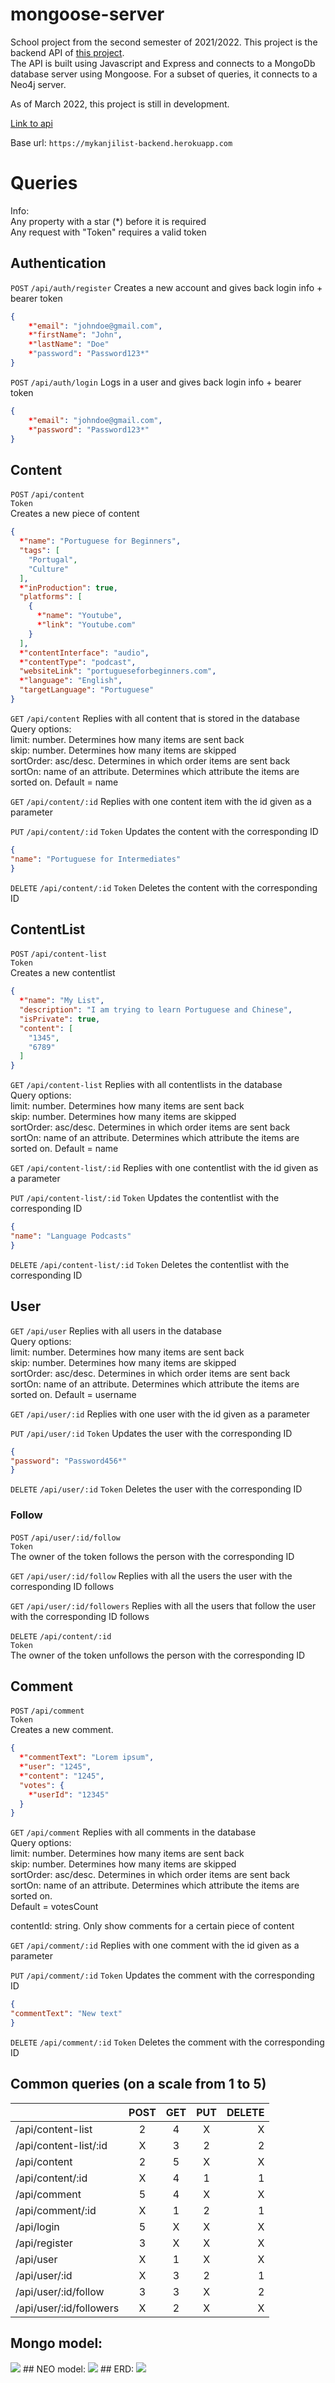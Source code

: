 # mongoose-server
School project from the second semester of 2021/2022. This project is the backend API of [this project](https://github.com/TeaDrinkingProgrammer/Angular).  
The API is built using Javascript and Express and connects to a MongoDb database server using Mongoose. For a subset of queries, it connects to a Neo4j server.  

As of March 2022, this project is still in development.

<a href="https://github.com/TeaDrinkingProgrammer/mongoose-server/">Link to api</a>

Base url: `https://mykanjilist-backend.herokuapp.com`

# Queries
Info:  
Any property with a star (*) before it is required  
Any request with "Token" requires a valid token
## Authentication
`POST`
`/api/auth/register`
Creates a new account and gives back login info + bearer token
```JSON
{
    *"email": "johndoe@gmail.com",
    *"firstName": "John",
	*"lastName": "Doe"
    *"password": "Password123*"
}
```

`POST`
`/api/auth/login`
Logs in a user and gives back login info + bearer token
```JSON
{
    *"email": "johndoe@gmail.com",
    *"password": "Password123*"
}
```

## Content

`POST` 
`/api/content`  
`Token`  
Creates a new piece of content 
```JSON
{
  *"name": "Portuguese for Beginners",
  "tags": [
    "Portugal",
    "Culture"
  ],
  *"inProduction": true,
  "platforms": [
    {
      *"name": "Youtube",
      *"link": "Youtube.com"
    }
  ],
  *"contentInterface": "audio",
  *"contentType": "podcast",
  "websiteLink": "portugueseforbeginners.com",
  *"language": "English",
  "targetLanguage": "Portuguese"
}
```

`GET`
`/api/content`
Replies with all content that is stored in the database  
Query options:  
limit: number. Determines how many items are sent back  
skip: number. Determines how many items are skipped  
sortOrder: asc/desc. Determines in which order items are sent back  
sortOn: name of an attribute. Determines which attribute the items are sorted on. Default = name


`GET`
`/api/content/:id`
Replies with one content item with the id given as a parameter

`PUT`
`/api/content/:id`
`Token`
Updates the content with the corresponding ID
```JSON
{
"name": "Portuguese for Intermediates"
}
```

`DELETE`
`/api/content/:id`
`Token`
Deletes the content with the corresponding ID  

## ContentList

`POST` 
`/api/content-list`  
`Token`  
Creates a new contentlist
```JSON
{
  *"name": "My List",
  "description": "I am trying to learn Portuguese and Chinese",
  "isPrivate": true,
  "content": [
    "1345",
    "6789"
  ]
}
```

`GET`
`/api/content-list`
Replies with all contentlists in the database  
Query options:  
limit: number. Determines how many items are sent back  
skip: number. Determines how many items are skipped  
sortOrder: asc/desc. Determines in which order items are sent back  
sortOn: name of an attribute. Determines which attribute the items are sorted on. Default = name


`GET`
`/api/content-list/:id`
Replies with one contentlist with the id given as a parameter

`PUT`
`/api/content-list/:id`
`Token`
Updates the contentlist with the corresponding ID
```JSON
{
"name": "Language Podcasts"
}
```

`DELETE`
`/api/content-list/:id`
`Token`
Deletes the contentlist with the corresponding ID  

## User

`GET`
`/api/user`
Replies with all users in the database  
Query options:  
limit: number. Determines how many items are sent back  
skip: number. Determines how many items are skipped  
sortOrder: asc/desc. Determines in which order items are sent back  
sortOn: name of an attribute. Determines which attribute the items are sorted on. Default = username


`GET`
`/api/user/:id`
Replies with one user with the id given as a parameter

`PUT`
`/api/user/:id`
`Token`
Updates the user with the corresponding ID
```JSON
{
"password": "Password456*"
}
```

`DELETE`
`/api/user/:id`
`Token`
Deletes the user with the corresponding ID

### Follow

`POST` 
`/api/user/:id/follow`   
`Token`  
The owner of the token follows the person with the corresponding ID


`GET`
`/api/user/:id/follow`
Replies with all the users the user with the corresponding ID follows


`GET`
`/api/user/:id/followers`
Replies with all the users that follow the user with the corresponding ID follows

`DELETE`
`/api/content/:id`  
`Token`  
The owner of the token unfollows the person with the corresponding ID

## Comment

`POST` 
`/api/comment`  
`Token`  
Creates a new comment.
```JSON
{
  *"commentText": "Lorem ipsum",
  *"user": "1245",
  *"content": "1245",
  "votes": {
    *"userId": "12345"
  }
}
```

`GET`
`/api/comment`
Replies with all comments in the database  
Query options:  
limit: number. Determines how many items are sent back  
skip: number. Determines how many items are skipped  
sortOrder: asc/desc. Determines in which order items are sent back  
sortOn: name of an attribute. Determines which attribute the items are sorted on.   
Default = votesCount  
  
contentId: string. Only show comments for a certain piece of content


`GET`
`/api/comment/:id`
Replies with one comment with the id given as a parameter

`PUT`
`/api/comment/:id`
`Token`
Updates the comment with the corresponding ID
```JSON
{
"commentText": "New text"
}
```

`DELETE`
`/api/comment/:id`
`Token`
Deletes the comment with the corresponding ID  

## Common queries (on a scale from 1 to 5)
|               | POST          | GET  | PUT | DELETE |
| ------------- |:-------------:| :-----:|:-----:|-----:|
| /api/content-list      | 2 | 4 | X|X|
| /api/content-list/:id      | X | 3 | 2|2|
| /api/content     | 2 | 5 | X|X|
| /api/content/:id     | X | 4 | 1|1|
| /api/comment     | 5 | 4 | X|X|
| /api/comment/:id     | X | 1 | 2|1|
| /api/login     | 5 | X | X|X|
| /api/register     | 3 | X | X|X|
| /api/user     | X | 1 | X|X|
| /api/user/:id     | X | 3 | 2|1|
| /api/user/:id/follow     | 3 | 3 | X|2|
| /api/user/:id/followers     | X | 2 | X|X|

## Mongo model:
<img src="https://raw.githubusercontent.com/TeaDrinkingProgrammer/mongoose-server/main/documentation/mongoModel.png" img-width="65%">
## NEO model:
<img src="https://raw.githubusercontent.com/TeaDrinkingProgrammer/mongoose-server/main/documentation/neo4jRelationships.png" img-width="65%">
## ERD:
<img src="https://raw.githubusercontent.com/TeaDrinkingProgrammer/mongoose-server/main/documentation/ERD.png" img-width="65%">

